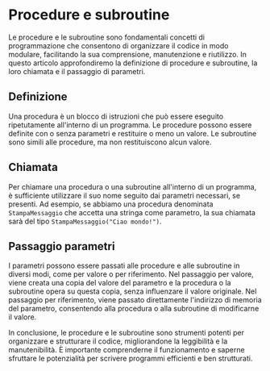 # Procedure e subroutine

Le procedure e le subroutine sono fondamentali concetti di programmazione che consentono di organizzare il codice in modo modulare, facilitando la sua comprensione, manutenzione e riutilizzo. In questo articolo approfondiremo la definizione di procedure e subroutine, la loro chiamata e il passaggio di parametri.

## Definizione

Una procedura è un blocco di istruzioni che può essere eseguito ripetutamente all'interno di un programma. Le procedure possono essere definite con o senza parametri e restituire o meno un valore. Le subroutine sono simili alle procedure, ma non restituiscono alcun valore.

## Chiamata

Per chiamare una procedura o una subroutine all'interno di un programma, è sufficiente utilizzare il suo nome seguito dai parametri necessari, se presenti. Ad esempio, se abbiamo una procedura denominata `StampaMessaggio` che accetta una stringa come parametro, la sua chiamata sarà del tipo `StampaMessaggio("Ciao mondo!")`.

## Passaggio parametri

I parametri possono essere passati alle procedure e alle subroutine in diversi modi, come per valore o per riferimento. Nel passaggio per valore, viene creata una copia del valore del parametro e la procedura o la subroutine opera su questa copia, senza influenzare il valore originale. Nel passaggio per riferimento, viene passato direttamente l'indirizzo di memoria del parametro, consentendo alla procedura o alla subroutine di modificarne il valore.

In conclusione, le procedure e le subroutine sono strumenti potenti per organizzare e strutturare il codice, migliorandone la leggibilità e la manutenibilità. È importante comprenderne il funzionamento e saperne sfruttare le potenzialità per scrivere programmi efficienti e ben strutturati.